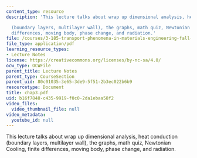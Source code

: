 ```yaml
---
content_type: resource
description: 'This lecture talks about wrap up dimensional analysis, heat conduction

  (boundary layers, multilayer wall), the graphs, math quiz, Newtonian Cooling, finite
  differences, moving body, phase change, and radiation.'
file: /courses/3-185-transport-phenomena-in-materials-engineering-fall-2003/b16f7848c4359919f0c02da1ebaa58f2_chap3.pdf
file_type: application/pdf
learning_resource_types:
- Lecture Notes
license: https://creativecommons.org/licenses/by-nc-sa/4.0/
ocw_type: OCWFile
parent_title: Lecture Notes
parent_type: CourseSection
parent_uid: 80c01035-3e65-3de9-5f51-2b3ec022b6b9
resourcetype: Document
title: chap3.pdf
uid: b16f7848-c435-9919-f0c0-2da1ebaa58f2
video_files:
  video_thumbnail_file: null
video_metadata:
  youtube_id: null
---
```

This lecture talks about wrap up dimensional analysis, heat conduction
(boundary layers, multilayer wall), the graphs, math quiz, Newtonian Cooling, finite differences, moving body, phase change, and radiation.